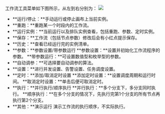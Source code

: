 
工作流工具菜单如下图所示，从左到右分别为：
![](https://main.qcloudimg.com/raw/f37f5f41e3cfd55325b52ee84cef5fa6/%E6%93%8D%E4%BD%9C%E6%8C%87%E5%8D%970.png)
- **运行/停止：**手动运行或停止画布上当前实例。
- **重跑：**重跑某一个时段内的工作流。
- **运行实例：**当前运行以及排队实例查看，包括重跑、参数、定时实例。
- **保存：**工作流（包括节点参数）修改后会有小红点提示保存。
- **历史：**查看已经运行完的实例清单。
- **参数：**参数设置/带参数运行
   **参数设置：**设置并初始化工作流程序的参数。
   **带参数运行：**可设置数值型和枚举型的参数。 
- **自动调参：**可选择要自动调参的算法。
- **设置：**进行并发设置、告警设置、任务调度设置。
- **定时：**添加/取消定时设置
   **添加定时设置：**设置调度周期和运行时间。
   **取消定时设置：**单击后便可取消定时。 
- **执行：**并行执行/顺序执行
   **并行执行：**多个分支下，多分支同时执行。
   **顺序执行：**在多个分支的情况下，先执行完第1个分支的所有节点再执行第2个分支。
- **其他：**演示运行 演示工作流的执行顺序，不实际执行。
